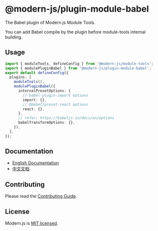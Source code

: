 # @modern-js/plugin-module-babel

The Babel plugin of Modern.js Module Tools.

You can add Babel compile by the plugin before module-tools internal building.

## Usage

```ts modern.config.ts
import { moduleTools, defineConfig } from '@modern-js/module-tools';
import { modulePluginBabel } from '@modern-js/plugin-module-babel';
export default defineConfig({
  plugins: [
    moduleTools(),
    modulePluginBabel({
      internalPresetOptions: {
        // babel-plugin-import options
        import: {},
        // @babel/preset-react options
        react: {},
      },
      // refer: https://babeljs.io/docs/en/options
      babelTransformOptions: {},
    }),
  ],
});
```

## Documentation

- [English Documentation](https://modernjs.dev/module-tools/en)
- [中文文档](https://modernjs.dev/module-tools/)

## Contributing

Please read the [Contributing Guide](https://github.com/web-infra-dev/modern.js/blob/main/CONTRIBUTING.md).

## License

Modern.js is [MIT licensed](https://github.com/web-infra-dev/modern.js/blob/main/LICENSE).
